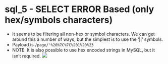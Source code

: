 # sql_5 - SELECT ERROR Based (only hex/symbols characters)
- It seems to be filtering all non-hex or symbol characters. We can get around this a number of ways, but the simplest is to use the ‘||’ symbols.
- Payload is `/page/'%20%7C%7C%201%20%23`
- NOTE: It is also possible to use hex encoded strings in MySQL, but it isn’t required.
![](https://d2mxuefqeaa7sj.cloudfront.net/s_D1CF04A7F2975FBE28B89C00E052CDE16A28AD0D6622A39C029738E493BE6857_1528355436593_Screenshot+2018-06-07+00.10.21.png)
